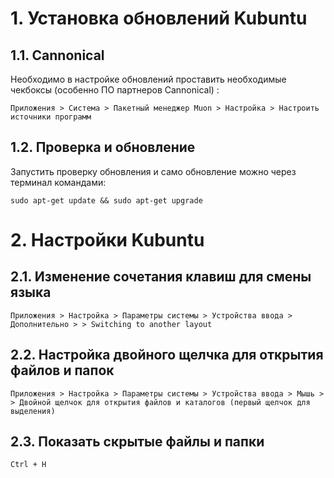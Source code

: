 # 1. Установка обновлений Kubuntu

## 1.1. Cannonical

Необходимо в настройке обновлений проставить необходимые чекбоксы (особенно ПО партнеров Cannonical) :
```
Приложения > Система > Пакетный менеджер Muon > Настройка > Настроить источники программ
``` 
## 1.2. Проверка и обновление

Запустить проверку обновления и само обновление можно через терминал командами:
```
sudo apt-get update && sudo apt-get upgrade
```

# 2. Настройки Kubuntu

## 2.1. Изменение сочетания клавиш для смены языка
```
Приложения > Настройка > Параметры системы > Устройства ввода > Дополнительно > > Switching to another layout 
```
## 2.2. Настройка двойного щелчка для открытия файлов и папок
```
Приложения > Настройка > Параметры системы > Устройства ввода > Мышь > > Двойной щелчок для открытия файлов и каталогов (первый щелчок для выделения)
```
## 2.3. Показать скрытые файлы и папки
```
Ctrl + H
```

